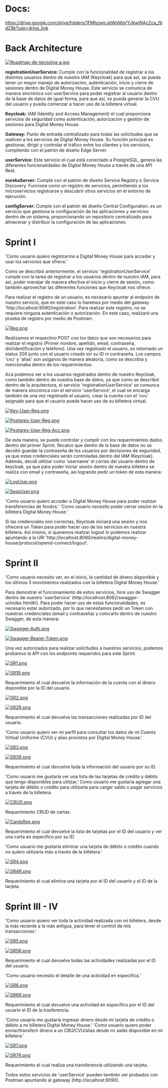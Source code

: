 # Docs: 
https://drive.google.com/drive/folders/1FMhzwicJeWnMsVYJkwjNAcZca_fbdZ9k?usp=drive_link

# Back Architecture

[![Roadmap-de-tecnolog-a.jpg](https://i.postimg.cc/Wp5wZFtF/Roadmap-de-tecnolog-a.jpg)](https://postimg.cc/G9sDwpFd)

**registrationUserService:** Cumple con la funcionalidad de registrar a los distintos usuarios dentro de nuestro IAM (Keycloak) para que así, se pueda tener un mayor manejo de autorización, autenticación, inicio y cierre de sesiones dentro de Digital Money House. Este servicio se comunica de manera sincrónica con userService para poder registrar al usuario dentro de la base de datos de igual forma, para que así, se pueda generar la CVU del usuario y pueda comenzar a hacer uso de la billetera virtual.

**Keycloak:** IAM (Identity and Access Management) el cual proporciona servicios de seguridad como autenticación, autorización y gestión de sesiones para Digital Money House. 

**Gateway:** Punto de entrada centralizado para todas las solicitudes que se realicen a los servicios de Digital Money House. Su función principal es gestionar, dirigir y controlar el tráfico entre los clientes y los servicios, cumpliendo con el patrón de diseño Edge Server.

**userService:** Este servicio el cual está conectado a PostgreSQL, genera las diferentes funcionalidades de Digital Money House a través de una API Rest.

**eurekaServer:** Cumple con el patrón de diseño Service Registry o Service Discovery. Funciona como un registro de servicios, permitiendo a los microservicios registrarse y descubrir otros servicios en el entorno de ejecución.

**configServer:** Cumple con el patrón de diseño Central Configuration. es un servicio que gestiona la configuración de las aplicaciones y servicios dentro de un sistema, proporcionando un repositorio centralizado para almacenar y distribuir la configuración de las aplicaciones.

# Sprint I

'Como usuario quiero registrarme a Digital Money House para acceder y usar los servicios que ofrece.'

Como se describió anteriormente, el servicio 'registrationUserService' cumple con la tarea de registrar a los usuarios dentro de nuestro IAM, para así, poder manejar de manera efectiva el inicio y cierre de sesión, como también aprovechar las diferentes funciones que Keycloak nos ofrece.

Para realizar el registro de un usuario, es necesario apuntar al endpoint de nuestro servicio, que en este caso lo haremos por medio del gateway 'http://localhost:9090/registration'. Para realizar este registro, no se requiere ninguna autenticación o autorización. En este caso, realizaré una prueba de registro por medio de Postman:

[![Reg.png](https://i.postimg.cc/c1RCXtQM/Reg.png)](https://postimg.cc/6TQBQ3by)

Realizamos el respectivo POST con los datos que son necesarios para realizar el registro (Primer nombre, apellido, email, contraseña, dni/identificación y teléfono). Una vez registrado el usuario, es retornado un status 200 junto con el usuario creado sin su ID ni contraseña. Los campos 'cvu' y 'alias' son asiganos de manera aleatoria, como se describía y mencionaba dentro de los requerimientos.

Acá podemos ver a los usuarios registrados dentro de nuestro Keycloak, como también dentro de nuestra base de datos, ya que como se describió dentro de la arquitectura, el servicio 'registrationUserService' se comunca de manera sincrónica con el servicio 'userService', el cual se encarga también de una vez registrado el usuario, crear la cuenta con el 'cvu' asignado para que el usuario pueda hacer uso de su billetera virtual.

[![Key-User-Reg.png](https://i.postimg.cc/154x4L5n/Key-User-Reg.png)](https://postimg.cc/HVGvhvMd)

[![Postgres-User-Reg.png](https://i.postimg.cc/nzwkWw8g/Postgres-User-Reg.png)](https://postimg.cc/34mm41xF)

[![Postgres-User-Reg-Acc.png](https://i.postimg.cc/YCbbgSnt/Postgres-User-Reg-Acc.png)](https://postimg.cc/fVScQMQP)

De esta manera, se puede controlar y cumplir con los requerimientos dados dentro del primer Sprint. Recalco que dentro de la base de datos no se decidió guardar la contraseña de los usuarios por decisiones de seguridad, ya que estas credenciales serán controladas dentro del IAM (Keycloak). Además, decidí utilizar como 'username' el correo del usuario dentro de keycloak, ya que para poder iniciar sesión dentro de nuestra billetera se realiza con email y contraseña, así logrando pedir un token de esta manera:

[![LogUser.png](https://i.postimg.cc/Y0rv1tyw/LogUser.png)](https://postimg.cc/YGP27BHX)

[![SessUser.png](https://i.postimg.cc/x1z1NkTz/SessUser.png)](https://postimg.cc/DS7TtwGv)

'Como usuario quiero acceder a Digital Money House para poder realizar transferencias de fondos.'
'Como usuario necesito poder cerrar sesión en la billetera Digital Money House.'

Si las credenciales son correctas, Keycloak iniciará una sesión y nos ofrecerá un Token para poder hacer uso de los servicios en nuestra billetera. Así mismo, si queremos realizar logout lo podemos realizar apuntando a la URI 'http://localhost:8080/realms/digital-money-house/protocol/openid-connect/logout'.

# Sprint II

'Como usuario necesito ver, en el inicio, la cantidad de dinero disponible y los últimos 5 movimientos realizados con la billetera Digital Money House.'

Para demostrar el funcionamiento de estos servicios, hice uso de Swagger dentro de nuestro 'userService' (http://localhost:8082/swagger-ui/index.html#/). Para poder hacer uso de estas funcionalidades, es necesario estar autorizado, por lo que necesitamos pedir un Token con nuestras credenciales (email y contraseña) y colocarlo dentro de nuestro Swagger, de esta manera:

[![Swagger-Auth.png](https://i.postimg.cc/MG4Tny1V/Swagger-Auth.png)](https://postimg.cc/VSq1T0Gk)

[![Swagger-Bearer-Token.png](https://i.postimg.cc/D0QypHHP/Swagger-Bearer-Token.png)](https://postimg.cc/YL9Hhnpv)

Una vez autorizados para realizar solicitudes a nuestros servicios, podemos probamos la API con los endpoints requeridos para este Sprint.

[![SR1.png](https://i.postimg.cc/hGVwmnds/SR1.png)](https://postimg.cc/kVXfrkwR)

[![SR1R.png](https://i.postimg.cc/Qtby6qSW/SR1R.png)](https://postimg.cc/vg4hTfJQ)

Requerimiento el cual devuelve la información de la cuenta con el dinero disponible por la ID del usuario.

[![SR2.png](https://i.postimg.cc/ZKp4cGp9/SR2.png)](https://postimg.cc/2VksjXHm)

[![SR2R.png](https://i.postimg.cc/bwR8X16p/SR2R.png)](https://postimg.cc/sM1b7GdN)

Requerimiento el cual devuelve las transacciones realizadas por ID del usuario.

'Como usuario quiero ver mi perfil para consultar los datos de mi Cuenta Virtual Uniforme (CVU) y alias provistos por Digital Money House.'

[![SR3.png](https://i.postimg.cc/T1qGRmRV/SR3.png)](https://postimg.cc/tnT8ksnJ)

[![SR3R.png](https://i.postimg.cc/44zXbCzY/SR3R.png)](https://postimg.cc/c6Lq0bkW)

Requerimiento el cual devuelve toda la información del usuario por su ID.

'Como usuario me gustaría ver una lista de las tarjetas de crédito y débito que tengo disponibles para utilizar.'
Como usuario me gustaría agregar una tarjeta de débito o crédito para utilizarla para cargar saldo o pagar servicios a través de la billetera.

[![CRUD.png](https://i.postimg.cc/x1qrZBby/CRUD.png)](https://postimg.cc/nX8wjR2C)

Requerimiento CRUD de cartas.

[![CardsReq.png](https://i.postimg.cc/Wz2pqSYW/CardsReq.png)](https://postimg.cc/S2vbwLhC)

Requerimiento el cual devuelve la lista de tarjetas por el ID del usuario y ver una carta en específico por su ID.

'Como usuario me gustaría eliminar una tarjeta de débito o crédito cuando no quiero utilizarla más a través de la billetera.'

[![SR4.png](https://i.postimg.cc/0jDthRYj/SR4.png)](https://postimg.cc/ZvYFyQDz)

[![SR4R.png](https://i.postimg.cc/Qxg4bDNn/SR4R.png)](https://postimg.cc/bsJ9yKtQ)

Requerimiento el cual elimina una tarjeta por el ID del usuario y el ID de la tarjeta.

# Sprint III - IV

'Como usuario quiero ver toda la actividad realizada con mi billetera, desde la más reciente a la más antigua, para tener el control de mis transacciones.'

[![SR5.png](https://i.postimg.cc/MH7CVjr9/SR5.png)](https://postimg.cc/sG2HR1zW)

[![SR5R.png](https://i.postimg.cc/RCw5jjVw/SR5R.png)](https://postimg.cc/rzyP4Z4p)

Requerimiento el cual devuelve todas las actividades realizadas por el ID del usuario.

'Como usuario necesito el detalle de una actividad en específica.'

[![SR6.png](https://i.postimg.cc/L64CN7q9/SR6.png)](https://postimg.cc/vDjtm0Lk)

[![SR6R.png](https://i.postimg.cc/wTWWPVJh/SR6R.png)](https://postimg.cc/F7Lgk0TR)

Requerimiento el cual devuelve una actividad en específico por el ID del usuario el ID de la trasferencia.

'Como usuario me gustaría ingresar dinero desde mi tarjeta de crédito o débito a mi billetera Digital Money House.'
'Como usuario quiero poder enviar/transferir dinero a un CBU/CVU/alias desde mi saldo disponible en mi billetera.'

[![SR7.png](https://i.postimg.cc/rss4tSmk/SR7.png)](https://postimg.cc/64sqk4nj)

[![SR7R.png](https://i.postimg.cc/br5t0sD2/SR7R.png)](https://postimg.cc/GTktd3jc)

Requerimiento el cual realiza una transferencia utilizando una tarjeta.

Todos estos servicios de 'userService' pueden también ser probados con Postman apuntando al gateway (http://localhost:9090).
